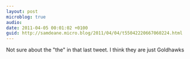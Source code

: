 ```yaml
---
layout: post
microblog: true
audio: 
date: 2011-04-05 00:01:02 +0100
guid: http://samdeane.micro.blog/2011/04/04/t55042220667060224.html
---
```

Not sure about the "the" in that last tweet. I think they are just Goldhawks
